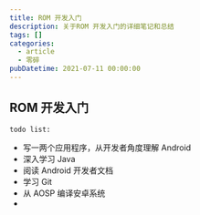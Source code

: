 ```yaml
---
title: ROM 开发入门
description: 关于ROM 开发入门的详细笔记和总结
tags: []
categories:
  - article
  - 零碎
pubDatetime: 2021-07-11 00:00:00
---
```


## ROM 开发入门

`todo list:`

- 写一两个应用程序，从开发者角度理解 Android
- 深入学习 Java
- 阅读 Android 开发者文档
- 学习 Git
- 从 AOSP 编译安卓系统
-
